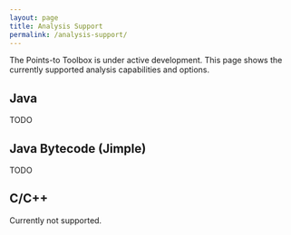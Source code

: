```yaml
---
layout: page
title: Analysis Support
permalink: /analysis-support/
---
```


The Points-to Toolbox is under active development.  This page shows the currently supported analysis capabilities and options.

## Java
TODO

## Java Bytecode (Jimple)
TODO

## C/C++
Currently not supported.